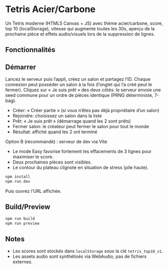 # Tetris Acier/Carbone

Un Tetris moderne (HTML5 Canvas + JS) avec thème acier/carbone, score, top 10 (localStorage), vitesse qui augmente toutes les 30s, aperçu de la prochaine pièce et effets audio/visuels lors de la suppression de lignes.

## Fonctionnalités

## Démarrer
 Lancez le serveur puis l’appli, créez un salon et partagez l’ID. Chaque connexion peut posséder un salon à la fois (l’onglet qui l’a créé peut le fermer). Cliquez sur « Je suis prêt » des deux côtés: le serveur envoie une seed commune pour un ordre de pièces identique (PRNG déterministe, 7-bag).

- Créer: « Créer partie » (si vous n’êtes pas déjà propriétaire d’un salon)
- Rejoindre: choisissez un salon dans la liste
- Prêt: « Je suis prêt » (démarrage quand les 2 sont prêts)
- Fermer salon: le créateur peut fermer le salon pour tout le monde
- Résultat: affiché quand les 2 ont terminé

Option B (recommandé) : serveur de dev via Vite

- Le mode Easy favorise fortement les effacements de 3 lignes pour maximiser le score.
- Deux prochaines pièces sont visibles.
- Le contour du plateau clignote en situation de stress (pile haute).
```powershell
npm install
npm run dev
```

Puis ouvrez l’URL affichée.

## Build/Preview
```powershell
npm run build
npm run preview
```

## Notes
- Les scores sont stockés dans `localStorage` sous la clé `tetris_top10_v1`.
- Les assets audio sont synthétisés via WebAudio, pas de fichiers externes.
